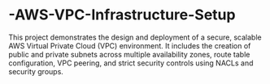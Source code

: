 # -AWS-VPC-Infrastructure-Setup
This project demonstrates the design and deployment of a secure, scalable AWS Virtual Private Cloud (VPC) environment. It includes the creation of public and private subnets across multiple availability zones, route table configuration, VPC peering, and strict security controls using NACLs and security groups.
